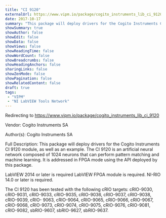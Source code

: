 ```yaml
---
title: "CI 9120"
externalUrl: https://www.vipm.io/package/cogito_instruments_lib_ci_9120
date: 2017-10-17
summary: "This package will deploy drivers for the Cogito Instruments CI 9120 module, as well as an example."
showSummary: true
showAuthor: false
showEdit: false
showData: false
showViews: false
showReadingTime: false
showWordCount: false
showBreadcrumbs: false
showHeadingAnchors: false
sharingLinks: false
showZenMode: false
showPagination: false
showRelatedContent: false
draft: true
tags:
 - "VIPM"
 - "NI LabVIEW Tools Network"
---
```


Redirecting to https://www.vipm.io/package/cogito_instruments_lib_ci_9120

Vendor: Cogito Instruments SA

Author(s): Cogito Instruments SA
 
Full Description:
This package will deploy drivers for the Cogito Instruments CI 9120 module, as well as an example.
The CI 9120 is an artificial neural network composed of 1024 neurons that can perform pattern matching and machine learning. It is addressed in FPGA mode using the API deployed by this package. 

LabVIEW 2014 or later is required
LabVIEW FPGA module is required.
NI-RIO 14.0 or later is required.

The CI 9120 has been tested with the following cRIO targets:
cRIO-9030, cRIO-9031, cRIO-9033, cRIO-9035, cRIO-9036, cRIO-9037, cRIO-9038, cRIO-9039, cRIO-
9063, cRIO-9064, cRIO-9065, cRIO-9066, cRIO-9067, cRIO-9068, cRIO-9073, cRIO-9074, cRIO-9075,
cRIO-9076, cRIO-9081, cRIO-9082,
sbRIO-9607, sbRIO-9627, sbRIO-9637.